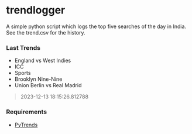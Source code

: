 # trendlogger
A simple python script which logs the top five searches of the day in India.<br>See the trend.csv for the history.<br>

<!-- Last Trends -->
### Last Trends
* England vs West Indies
* ICC
* Sports
* Brooklyn Nine-Nine
* Union Berlin vs Real Madrid
> 2023-12-13 18:15:26.812788

<!-- Requirements -->
### Requirements
* [PyTrends](https://github.com/dreyco676/pytrends)
